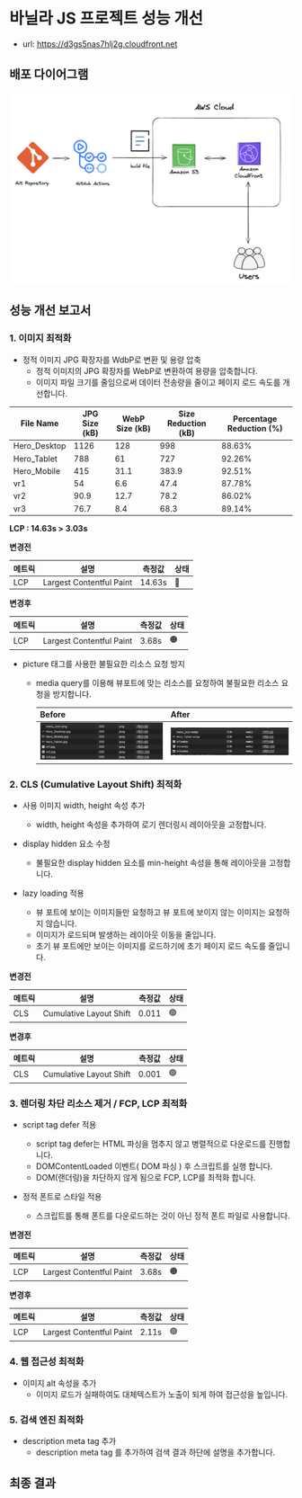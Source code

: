 # 바닐라 JS 프로젝트 성능 개선
- url: https://d3gs5nas7hlj2g.cloudfront.net

## 배포 다이어그램
![배포 다이어그램](/images/doc/deploy-diagram.png)

## 성능 개선 보고서

### 1. 이미지 최적화

- 정적 이미지 JPG 확장자를 WdbP로 변환 및 용량 압축 
  - 정적 이미지의 JPG 확장자를 WebP로 변환하여 용량을 압축합니다. 
  - 이미지 파일 크기를 줄임으로써 데이터 전송량을 줄이고 페이지 로드 속도를 개선합니다.
       
| File Name         | JPG Size (kB) | WebP Size (kB) | Size Reduction (kB) | Percentage Reduction (%) |
|--------------------|---------------|----------------|----------------------|--------------------------|
| Hero_Desktop       | 1126          | 128            | 998                  | 88.63%                   |
| Hero_Tablet        | 788           | 61             | 727                  | 92.26%                   |
| Hero_Mobile        | 415           | 31.1           | 383.9                | 92.51%                   |
| vr1                | 54            | 6.6            | 47.4                 | 87.78%                   |
| vr2                | 90.9          | 12.7           | 78.2                 | 86.02%                   |
| vr3                | 76.7          | 8.4            | 68.3                 | 89.14%                   |

**LCP : 14.63s > 3.03s**

**변경전**

| 메트릭 | 설명 | 측정값 | 상태 |
|--------|------|--------|------|
| LCP | Largest Contentful Paint | 14.63s | 🔴 |

**변경후**

| 메트릭 | 설명 | 측정값   | 상태 |
|--------|------|-------|----|
| LCP | Largest Contentful Paint | 3.68s | 🟠 |




- picture 태그를 사용한 불필요한 리소스 요청 방지 
  - media query를 이용해 뷰포트에 맞는 리소스를 요청하여 불필요한 리소스 요청을 방지합니다.

    | Before                                             | After                                               |
    |----------------------------------------------------|-------------------------------------------------------------|
    | <img src="./images/doc/picture-tag-as-is.png" width="800"/> | <img src="./images/doc/picture-tag-to-be.png" width="800"/> |

### 2. CLS (Cumulative Layout Shift) 최적화

- 사용 이미지 width, height 속성 추가 
  - width, height 속성을 추가하여 로기 렌더링시 레이아웃을 고정합니다.

- display hidden 요소 수정 
  - 불필요한 display hidden 요소를 min-height 속성을 통해 레이아웃을 고정합니다.

- lazy loading 적용
  - 뷰 포트에 보이는 이미지들만 요청하고 뷰 포트에 보이지 않는 이미지는 요청하지 않습니다.
  - 이미지가 로드되며 발생하는 레이아웃 이동을 줄입니다.
  - 초기 뷰 포트에만 보이는 이미지를 로드하기에 초기 페이지 로드 속도를 줄입니다.


**변경전**

| 메트릭 | 설명 | 측정값   | 상태 |
|--------|------|-------|------|
| CLS | Cumulative Layout Shift | 0.011 | 🟢 |

**변경후**

| 메트릭 | 설명 | 측정값 | 상태 |
|--------|------|--------|------|
| CLS | Cumulative Layout Shift | 0.001 | 🟢 |


### 3. 렌더링 차단 리소스 제거 / FCP, LCP 최적화

- script tag defer 적용
  - script tag defer는 HTML 파싱을 멈추지 않고 병렬적으로 다운로드를 진행합니다.
  - DOMContentLoaded 이벤트( DOM 파싱 ) 후 스크립트를 실행 합니다.
  - DOM(랜더링)을 차단하지 않게 됨으로 FCP, LCP를 최적화 합니다.


- 정적 폰트로 스타일 적용
  - 스크립트를 통해 폰트를 다운로드하는 것이 아닌 정적 폰트 파일로 사용합니다.

**변경전**

| 메트릭 | 설명 | 측정값 | 상태 |
|--------|------|--------|------|
| LCP | Largest Contentful Paint | 3.68s | 🟠 |

**변경후**

| 메트릭 | 설명 | 측정값   | 상태 |
|--------|------|-------|----|
| LCP | Largest Contentful Paint | 2.11s | 🟢 |


### 4. 웹 접근성 최적화

- 이미지 alt 속성을 추가
  - 이미지 로드가 실패하여도 대체텍스트가 노출이 되게 하여 접근성을 높입니다. 



### 5. 검색 엔진 최적화

- description meta tag 추가
  - description meta tag 를 추가하여 검색 결과 하단에 설명을 추가합니다. 

## 최종 결과
